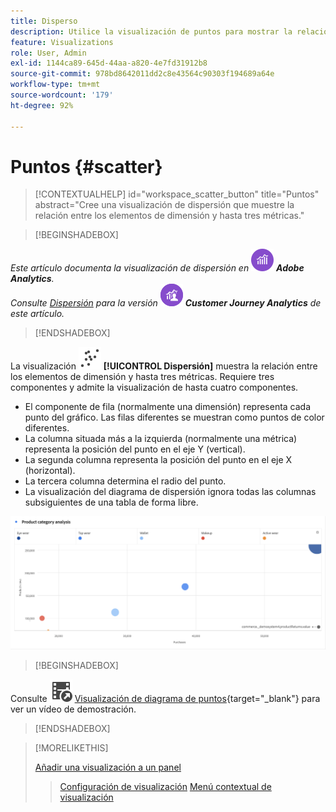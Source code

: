 ```yaml
---
title: Disperso
description: Utilice la visualización de puntos para mostrar la relación entre hasta tres métricas.
feature: Visualizations
role: User, Admin
exl-id: 1144ca89-645d-44aa-a820-4e7fd31912b8
source-git-commit: 978bd8642011dd2c8e43564c90303f194689a64e
workflow-type: tm+mt
source-wordcount: '179'
ht-degree: 92%

---
```


# Puntos {#scatter}

<!-- markdownlint-disable MD034 -->

>[!CONTEXTUALHELP]
>id="workspace_scatter_button"
>title="Puntos"
>abstract="Cree una visualización de dispersión que muestre la relación entre los elementos de dimensión y hasta tres métricas."

<!-- markdownlint-enable MD034 -->


>[!BEGINSHADEBOX]

_Este artículo documenta la visualización de dispersión en_ ![AdobeAnalytics](/help/assets/icons/AdobeAnalytics.svg) _**Adobe Analytics**._<br/>_Consulte [Dispersión](https://experienceleague.adobe.com/es/docs/analytics-platform/using/cja-workspace/visualizations/scatterplot)  para la versión_ ![CustomerJourneyAnalytics](/help/assets/icons/CustomerJourneyAnalytics.svg) _**Customer Journey Analytics** de este artículo._

>[!ENDSHADEBOX]


La visualización ![GraphScatter](/help/assets/icons/GraphScatter.svg) **[!UICONTROL Dispersión]** muestra la relación entre los elementos de dimensión y hasta tres métricas. Requiere tres componentes y admite la visualización de hasta cuatro componentes.

* El componente de fila (normalmente una dimensión) representa cada punto del gráfico. Las filas diferentes se muestran como puntos de color diferentes.
* La columna situada más a la izquierda (normalmente una métrica) representa la posición del punto en el eje Y (vertical).
* La segunda columna representa la posición del punto en el eje X (horizontal).
* La tercera columna determina el radio del punto.
* La visualización del diagrama de dispersión ignora todas las columnas subsiguientes de una tabla de forma libre.

![Ejemplo de diagrama de puntos que muestra varios elementos de dimensión ](assets/scatter.png)


>[!BEGINSHADEBOX]

Consulte ![VideoCheckedOut](/help/assets/icons/VideoCheckedOut.svg) [Visualización de diagrama de puntos](https://video.tv.adobe.com/v/334459/?quality=12){target=&#34;_blank&#34;} para ver un vídeo de demostración.

>[!ENDSHADEBOX]


>[!MORELIKETHIS]
>
>[Añadir una visualización a un panel](/help/analyze/analysis-workspace/visualizations/freeform-analysis-visualizations.md#add-visualizations-to-a-panel)
>>[Configuración de visualización](/help/analyze/analysis-workspace/visualizations/freeform-analysis-visualizations.md#settings)
>>[Menú contextual de visualización](/help/analyze/analysis-workspace/visualizations/freeform-analysis-visualizations.md#context-menu)
>
